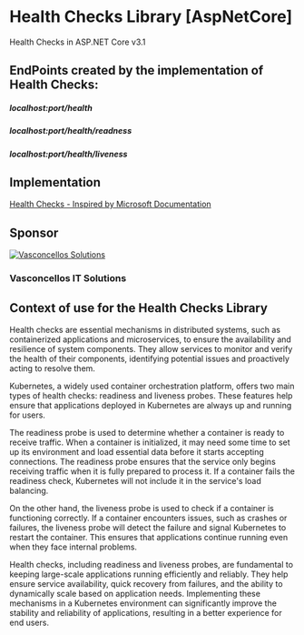 # Health Checks Library [AspNetCore]
Health Checks in ASP.NET Core v3.1

## EndPoints created by the implementation of Health Checks:

##### localhost:port/health
##### localhost:port/health/readness
##### localhost:port/health/liveness
  
## Implementation
[Health Checks - Inspired by Microsoft Documentation](https://learn.microsoft.com/en-us/aspnet/core/host-and-deploy/health-checks?view=aspnetcore-3.1)

## Sponsor
[![Vasconcellos Solutions](https://vasconcellos.solutions/assets/open-source/images/company/vasconcellos-solutions-small-icon.jpg)](https://www.vasconcellos.solutions)
### Vasconcellos IT Solutions

## Context of use for the Health Checks Library
Health checks are essential mechanisms in distributed systems, such as containerized applications and microservices, to ensure the availability and resilience of system components. They allow services to monitor and verify the health of their components, identifying potential issues and proactively acting to resolve them.

Kubernetes, a widely used container orchestration platform, offers two main types of health checks: readiness and liveness probes. These features help ensure that applications deployed in Kubernetes are always up and running for users.

The readiness probe is used to determine whether a container is ready to receive traffic. When a container is initialized, it may need some time to set up its environment and load essential data before it starts accepting connections. The readiness probe ensures that the service only begins receiving traffic when it is fully prepared to process it. If a container fails the readiness check, Kubernetes will not include it in the service's load balancing.

On the other hand, the liveness probe is used to check if a container is functioning correctly. If a container encounters issues, such as crashes or failures, the liveness probe will detect the failure and signal Kubernetes to restart the container. This ensures that applications continue running even when they face internal problems.

Health checks, including readiness and liveness probes, are fundamental to keeping large-scale applications running efficiently and reliably. They help ensure service availability, quick recovery from failures, and the ability to dynamically scale based on application needs. Implementing these mechanisms in a Kubernetes environment can significantly improve the stability and reliability of applications, resulting in a better experience for end users.


